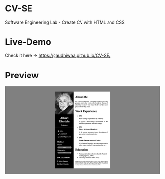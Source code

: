# CV-SE
Software Engineering Lab - Create CV with HTML and CSS

# Live-Demo
Check it here -> https://gaudhiwaa.github.io/CV-SE/

# Preview
![Preview](preview.png)
